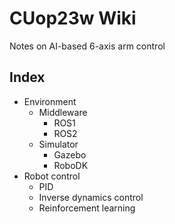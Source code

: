 # CUop23w Wiki
Notes on AI-based 6-axis arm control

## Index
- Environment
    - Middleware
        - ROS1
        - ROS2
    - Simulator
        - Gazebo
        - RoboDK
- Robot control
    - PID
    - Inverse dynamics control
    - Reinforcement learning